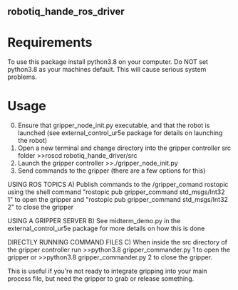 ## robotiq_hande_ros_driver
# Requirements
To use this package install python3.8 on your computer. Do NOT set python3.8 as your machines default. This will cause serious system problems.

# Usage
0. Ensure that gripper_node_init.py executable, and that the robot is launched (see external_control_ur5e package for details on launching the robot)
1. Open a new terminal and change directory into the gripper controller src folder >>roscd robotiq_hande_driver/src
2. Launch the gripper controller >>./gripper_node_init.py
3. Send commands to the gripper (there are a few options for this)

USING ROS TOPICS 
A) Publish commands to the /gripper_comand rostopic using the shell command "rostopic pub gripper_command std_msgs/Int32 1" to open the gripper and "rostopic pub gripper_command std_msgs/Int32 2" to close the gripper

USING A GRIPPER SERVER
B) See midterm_demo.py in the external_control_ur5e package for more details on how this is done

DIRECTLY RUNNING COMMAND FILES
C) When inside the src directory of the gripper controller run >>python3.8 gripper_commander.py 1 to open the gripper or >>python3.8 gripper_commander.py 2 to close the gripper.

This is useful if you're not ready to integrate gripping into your main process file, but need the gripper to grab or release something. 
